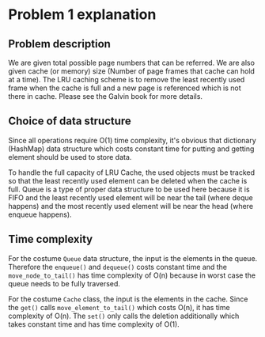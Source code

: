 # Problem 1 explanation
## Problem description
We are given total possible page numbers that can be referred. We are also given cache (or memory) size (Number of page 
frames that cache can hold at a time). The LRU caching scheme is to remove the least recently used frame when the cache 
is full and a new page is referenced which is not there in cache. Please see the Galvin book for more details. 

## Choice of data structure
Since all operations require O(1) time complexity, it's obvious that dictionary (HashMap) data structure which costs 
constant time for putting and getting element should be used to store data.

To handle the full capacity of LRU Cache, the used objects must be tracked so that the least recently used element can 
be deleted when the cache is full. Queue is a type of proper data structure to be used here because it is FIFO and the 
least recently used element will be near the tail (where deque happens) and the most recently used element will be near 
the head (where enqueue happens).

## Time complexity
For the costume `Queue` data structure, the input is the elements in the queue. Therefore the `enqueue()` and 
`dequeue()` costs constant time and the `move_node_to_tail()` has time complexity of O(n) because in worst case the 
queue needs to be fully traversed.

For the costume `Cache` class, the input is the elements in the cache. Since the `get()` calls `move_element_to_tail()` 
which costs O(n), it has time complexity of O(n). The `set()` only calls the deletion additionally which takes constant 
time and has time complexity of O(1).
